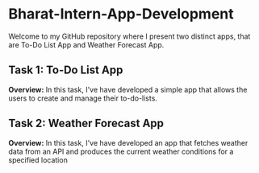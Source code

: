 # Bharat-Intern-App-Development

Welcome to my GitHub repository where I present two distinct apps, that are To-Do List App and Weather Forecast App.
## Task 1: To-Do List App

**Overview:**
In this task, I've have developed a simple app that allows the users to create and manage their to-do-lists.

## Task 2: Weather Forecast App

**Overview:**
In this task, I've have developed an app that fetches weather data from an API and produces the current weather conditions for a specified location
